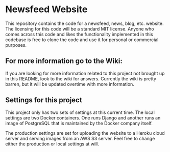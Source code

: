 Newsfeed Website
========================

This repository contains the code for a newsfeed, news, blog, etc. website. The
licensing for this code will be a standard MIT license. Anyone who comes across
this code and likes the functionality implemented in this codebase is free to
clone the code and use it for personal or commercial purposes.

## For more information go to the Wiki:

If you are looking for more information related to this project not brought up
in this README, look to the wiki for answers. Currently the wiki is pretty
barren, but it will be updated overtime with more information.

## Settings for this project

This project only has two sets of settings at this current time. The local
settings are two Docker containers. One runs Django and another runs an image
of PostgreSQL that is maintained by the Docker company itself.

The production settings are set for uploading the website to a Heroku cloud
server and serving images from an AWS S3 server. Feel free to change either the
production or local settings at will.
